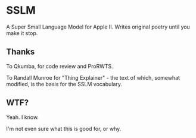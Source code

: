 # SSLM
A Super Small Language Model for Apple II. Writes original poetry until you make it stop.

## Thanks
To Qkumba, for code review and ProRWTS.

To Randall Munroe for "Thing Explainer" - the text of which, somewhat modified, is the basis for the SSLM vocabulary.

## WTF?
Yeah. I know. 

I'm not even sure what this is good for, or why.

